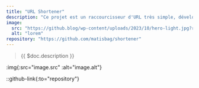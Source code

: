 ```yaml
---
title: "URL Shortener"
description: "Ce projet est un raccourcisseur d'URL très simple, développé à l'aide de Laravel et MySQL."
image:
  src: "https://github.blog/wp-content/uploads/2023/10/hero-light.jpg?resize=1600%2C850"
  alt: "lorem"
repository: "https://github.com/matisbag/shortener"
---
```


> {{ $doc.description }}

:img{:src="image.src" :alt="image.alt"}

::github-link{:to="repository"}
